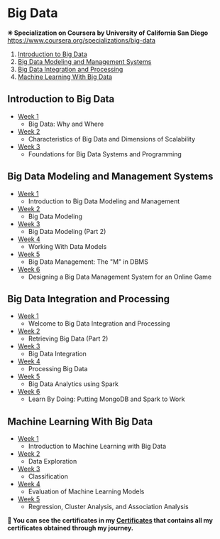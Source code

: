 # Big Data

<strong><p>✳ Specialization on Coursera by University of California San Diego</strong>  https://www.coursera.org/specializations/big-data </p>

1. [Introduction to Big Data](https://github.com/ShafayetB/Coursera/tree/master/Big-Data/Introduction%20to%20Big%20Data)
2. [Big Data Modeling and Management Systems](https://github.com/ShafayetB/Coursera/tree/master/Big-Data/Big%20Data%20Modelling%20and%20Management%20Systems)
3. [Big Data Integration and Processing](https://github.com/ShafayetB/Coursera/tree/master/Big-Data/Big%20Data%20Integration%20and%20Processing)
4. [Machine Learning With Big Data](https://github.com/ShafayetB/Coursera/tree/master/Big-Data/Machine%20Learning%20with%20Big%20Data)


## Introduction to Big Data

- [Week 1](https://github.com/ShafayetB/Coursera/tree/master/Big-Data/Introduction%20to%20Big%20Data/Week%201)
  - Big Data: Why and Where
- [Week 2](https://github.com/ShafayetB/Coursera/tree/master/Big-Data/Introduction%20to%20Big%20Data/Week%202)
  - Characteristics of Big Data and Dimensions of Scalability
- [Week 3](https://github.com/ShafayetB/Coursera/tree/master/Big-Data/Introduction%20to%20Big%20Data/Week%203)
  - Foundations for Big Data Systems and Programming
  
  
 ## Big Data Modeling and Management Systems
  
 - [Week 1](https://github.com/ShafayetB/Coursera/tree/master/Big-Data/Big%20Data%20Modelling%20and%20Management%20Systems)
    - Introduction to Big Data Modeling and Management
 - [Week 2](https://github.com/ShafayetB/Coursera/tree/master/Big-Data/Big%20Data%20Modelling%20and%20Management%20Systems/Week%202)
    - Big Data Modeling
 - [Week 3](https://github.com/ShafayetB/Coursera/tree/master/Big-Data/Big%20Data%20Modelling%20and%20Management%20Systems/Week%203)
    - Big Data Modeling (Part 2)
 - [Week 4](https://github.com/ShafayetB/Coursera/tree/master/Big-Data/Big%20Data%20Modelling%20and%20Management%20Systems/Week%204)
    - Working With Data Models
 - [Week 5](https://github.com/ShafayetB/Coursera/tree/master/Big-Data/Big%20Data%20Modelling%20and%20Management%20Systems/Week%205)
    - Big Data Management: The "M" in DBMS
 - [Week 6](https://github.com/ShafayetB/Coursera/tree/master/Big-Data/Big%20Data%20Modelling%20and%20Management%20Systems/Week%206)
    - Designing a Big Data Management System for an Online Game
    
 
 ## Big Data Integration and Processing
  
 - [Week 1](https://github.com/ShafayetB/Coursera/tree/master/Big-Data/Big%20Data%20Integration%20and%20Processing)
    - Welcome to Big Data Integration and Processing
 - [Week 2](https://github.com/ShafayetB/Coursera/tree/master/Big-Data/Big%20Data%20Integration%20and%20Processing/Week%202)
    - Retrieving Big Data (Part 2)
 - [Week 3](https://github.com/ShafayetB/Coursera/tree/master/Big-Data/Big%20Data%20Integration%20and%20Processing/Week%203)
    - Big Data Integration
 - [Week 4](https://github.com/ShafayetB/Coursera/tree/master/Big-Data/Big%20Data%20Integration%20and%20Processing/Week%204)
    - Processing Big Data
 - [Week 5](https://github.com/ShafayetB/Coursera/tree/master/Big-Data/Big%20Data%20Integration%20and%20Processing/Week%205)
    - Big Data Analytics using Spark
 - [Week 6](https://github.com/ShafayetB/Coursera/tree/master/Big-Data/Big%20Data%20Integration%20and%20Processing/Week%206)
    - Learn By Doing: Putting MongoDB and Spark to Work
       

## Machine Learning With Big Data
  
 - [Week 1](https://github.com/ShafayetB/Coursera/tree/master/Big-Data/Machine%20Learning%20with%20Big%20Data/Week%201)
    - Introduction to Machine Learning with Big Data
 - [Week 2](https://github.com/ShafayetB/Coursera/tree/master/Big-Data/Machine%20Learning%20with%20Big%20Data/Week%202)
    - Data Exploration
 - [Week 3](https://github.com/ShafayetB/Coursera/tree/master/Big-Data/Machine%20Learning%20with%20Big%20Data/Week%203)
    - Classification
 - [Week 4](https://github.com/ShafayetB/Coursera/tree/master/Big-Data/Machine%20Learning%20with%20Big%20Data/Week%204)
    - Evaluation of Machine Learning Models
 - [Week 5](https://github.com/ShafayetB/Coursera/tree/master/Big-Data/Machine%20Learning%20with%20Big%20Data/Week%205)
    - Regression, Cluster Analysis, and Association Analysis


<strong><p>🔷 You can see the certificates in my <a href="https://github.com/ShafayetB/Certificates">Certificates</a> that contains all my certificates obtained through my journey.</strong></p><br>


    

